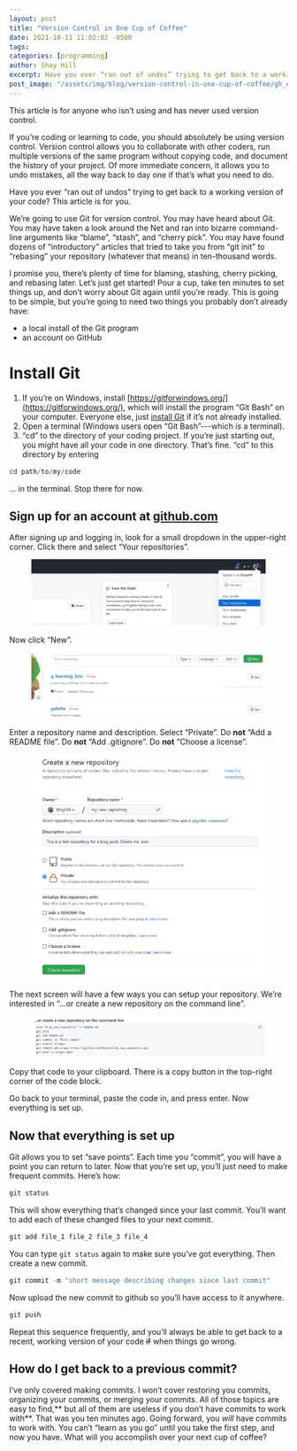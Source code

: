 ```yaml
---
layout: post
title: "Version Control in One Cup of Coffee"
date: 2021-10-11 11:02:02 -0500
tags:
categories: [programming]
author: Shay Hill
excerpt: Have you ever “ran out of undos” trying to get back to a working version of your code? This article is for you.
post_image: "/assets/img/blog/version-control-in-one-cup-of-coffee/gh_erasers.jpg"
---
```


This article is for anyone who isn’t using and has never used version control.

If you’re coding or learning to code, you should absolutely be using version control. Version control allows you to collaborate with other coders, run multiple versions of the same program without copying code, and document the history of your project. Of more immediate concern, it allows you to undo mistakes, all the way back to day one if that’s what you need to do.

Have you ever “ran out of undos” trying to get back to a working version of your code? This article is for you.

We’re going to use Git for version control. You may have heard about Git. You may have taken a look around the Net and ran into bizarre command-line arguments like “blame”, “stash”, and “cherry pick”. You may have found dozens of “introductory” articles that tried to take you from “git init” to “rebasing” your repository (whatever that means) in ten-thousand words.

I promise you, there’s plenty of time for blaming, stashing, cherry picking, and rebasing later. Let’s just get started! Pour a cup, take ten minutes to set things up, and don’t worry about Git again until you’re ready. This is going to be simple, but you’re going to need two things you probably don’t already have:

* a local install of the Git program
* an account on GitHub

# Install Git

1. If you’re on Windows, install [https://gitforwindows.org/](https://gitforwindows.org/), which will install the program “Git Bash” on your computer. Everyone else, just [install Git](https://git-scm.com/downloads) if it’s not already installed.
2. Open a terminal (Windows users open “Git Bash”---which *is* a terminal).
3. “cd” to the directory of your coding project. If you’re just starting out, you might have all your code in one directory. That’s fine. “cd” to this directory by entering

~~~ Powershell
cd path/to/my/code
~~~

… in the terminal. Stop there for now.

## Sign up for an account at [github.com](https://gitforwindows.org/)

After signing up and logging in, look for a small dropdown in the upper-right corner. Click there and select “Your repositories”.

<figure><img src='/assets/img/blog/version-control-in-one-cup-of-coffee/gh_drop_down_new_repo.png' alt=''></figure>

Now click “New”.

<figure><img src='/assets/img/blog/version-control-in-one-cup-of-coffee/gh_drop_down_new_repo2.png' alt=''></figure>

Enter a repository name and description. Select “Private”. Do **not** “Add a README file”. Do **not** “Add .gitignore”. Do **not** “Choose a license”.

<figure><img src='/assets/img/blog/version-control-in-one-cup-of-coffee/gh_name_respository.png' alt=''></figure>

The next screen will have a few ways you can setup your repository. We’re interested in “…or create a new repository on the command line”.

<figure><img src='/assets/img/blog/version-control-in-one-cup-of-coffee/gh_commands.png' alt=''></figure>

Copy that code to your clipboard. There is a copy button in the top-right corner of the code block.

Go back to your terminal, paste the code in, and press enter. Now everything is set up.

## Now that everything is set up

Git allows you to set “save points”. Each time you “commit”, you will have a point you can return to later. Now that you’re set up, you’ll just need to make frequent commits. Here’s how:

~~~ Powershell
git status
~~~

This will show everything that’s changed since your last commit. You’ll want to add each of these changed files to your next commit.

~~~ Powershell
git add file_1 file_2 file_3 file_4
~~~

You can type `git status` again to make sure you’ve got everything. Then create a new commit.

~~~ Powershell
git commit -m "short message describing changes since last commit"
~~~

Now upload the new commit to github so you’ll have access to it anywhere.

~~~ Powershell
git push
~~~

Repeat this sequence frequently, and you’ll always be able to get back to a recent, working version of your code ~~if~~ when things go wrong.

## How do I get back to a previous commit?

I’ve only covered making commits. I won’t cover restoring you commits, organizing your commits, or merging your commits. All of those topics are easy to find,** but all of them are useless if you don’t have commits to work with**. That was you ten minutes ago. Going forward, you *will* have commits to work with. You can’t “learn as you go” until you take the first step, and now you have. What will you accomplish over your next cup of coffee?
